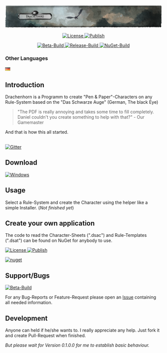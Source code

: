 <p align="center"><img src="img/Banner_large.png" alt="Drachenhorn Icon"></p>
<!--<h1 align="center">Drachenhorn Charakterbogen</h1>-->

<p align="center">
  <a href="https://github.com/Drachenhorn-Team/Drachenhorn/blob/master/LICENSE" target="_blank">
    <img src="https://img.shields.io/github/license/Drachenhorn-Team/Drachenhorn.svg?style=flat-square" alt="License">
  </a>
  <a href="https://github.com/Drachenhorn-Team/Drachenhorn/tree/publish" target="_blank">
    <img src="https://img.shields.io/badge/Publish-Squirrel-lightgrey.svg?style=flat-square" alt="Publish">
  </a>
</p>

<p align="center">
  <a href="https://lightlike.visualstudio.com/Drachenhorn/_build?definitionId=5&view=buildsHistory" target="_blank">
    <img src="https://img.shields.io/vso/build/lightlike/af40eca3-51a6-4d41-89f9-acfeafe7da4f/5.svg?label=Beta&style=flat-square" alt="Beta-Build">
  </a>
  <a href="https://lightlike.visualstudio.com/Drachenhorn/_build?definitionId=9&view=buildsHistory" target="_blank">
    <img src="https://img.shields.io/vso/build/lightlike/af40eca3-51a6-4d41-89f9-acfeafe7da4f/9.svg?label=Release&style=flat-square" alt="Release-Build">
  </a>
  <a href="https://lightlike.visualstudio.com/Drachenhorn/_build?definitionId=6&view=buildsHistory" target="_blank">
    <img src="https://img.shields.io/vso/build/lightlike/af40eca3-51a6-4d41-89f9-acfeafe7da4f/6.svg?label=NuGet&style=flat-square" alt="NuGet-Build">
  </a>
</p>



### Other Languages

<p>
	<a href="/.github/Readme/Readme.de-DE.md"><img src="/img/Flags/de-DE.png"></a>
</p>


## Introduction
        
Drachenhorn is a Programm to create "Pen & Paper"-Characters on any Rule-System based on the "Das Schwarze Auge" (German, The black Eye)

>"The PDF is really annoying and takes some time to fill completely. Daniel couldn't you create something to help with that?" - Our Gamemaster

And that is how this all started.


<br>
<a href="https://gitter.im/Drachenhorn-Team/Drachenhorn" target="_blank">
  <img src="https://img.shields.io/gitter/room/Drachenhorn-Team/Drachenhorn.svg?style=flat-square" alt="Gitter">
</a>
<br>

## Download

<a href="https://github.com/Drachenhorn-Team/Drachenhorn/releases/latest" target="_blank">
  <img src="https://simpleicons.org/icons/windows.svg" width="32" alt="Windows">
</a>

## Usage

Select a Rule-System and create the Character using the helper like a simple Installer. (*Not finished yet*)

## Create your own application

The code to read the Character-Sheets (".dsac") and Rule-Templates (".dsat") can be found on NuGet for anybody to use.

<p>
  <a href="https://www.nuget.org/packages/Drachenhorn.Xml" target="_blank">
    <img src="https://img.shields.io/nuget/v/Drachenhorn.Xml.svg?label=NuGet&style=flat-square" alt="License">
  </a>
  <a href="https://www.nuget.org/packages/Drachenhorn.Xml" target="_blank">
    <img src="https://img.shields.io/nuget/dt/Drachenhorn.Xml.svg?style=flat-square" alt="Publish">
  </a>
</p>
<a href="https://www.nuget.org/packages/Drachenhorn.Xml/" style="padding: 5">
	<img src="https://www.nuget.org/Content/gallery/img/default-package-icon.svg" width="30" title="nuget"/>
</a>

## Support/Bugs

<p>
  <a href="https://waffle.io/Drachenhorn-Team/Drachenhorn" target="_blank">
    <img src="https://badge.waffle.io/Drachenhorn-Team/Drachenhorn.svg?columns=all&style=flat-square" alt="Beta-Build">
  </a>
</p>

For any Bug-Reports or Feature-Request please open an [Issue](https://github.com/Drachenhorn-Team/Drachenhorn/issues) containing all needed information.

## Development

Anyone can held if he/she wants to. I really appreciate any help. Just fork it and create Pull-Request when finished.

*But please wait for Version 0.1.0.0 for me to establish basic behaviour.*

